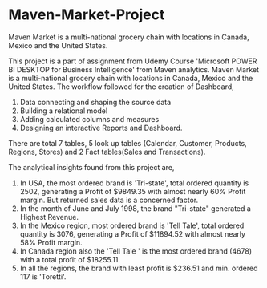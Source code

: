 # Maven-Market-Project
Maven Market is a multi-national grocery chain with locations in Canada, Mexico and the United States.


This project is a part of assignment from Udemy Course 'Microsoft POWER BI DESKTOP for Business Intelligence' from Maven analytics.  Maven Market is a multi-national grocery chain with locations in Canada, Mexico and the United States.
The workflow followed for the creation of Dashboard,
1. Data connecting and shaping the source data 
2. Building a relational model 
3. Adding calculated columns and measures
4. Designing an interactive Reports and Dashboard.

There are total 7 tables, 5 look up tables (Calendar, Customer, Products, Regions, Stores) and 
2 Fact tables(Sales and Transactions).

The analytical insights found from this project are,
1. In USA, the most ordered brand is 'Tri-state', total ordered quantity is 2502, generating a Profit of $9849.35 with almost nearly 60% Profit margin. But returned sales data is a concerned factor.
2. In the month of June and July 1998, the brand "Tri-state" generated a Highest Revenue.
3. In the Mexico region, most ordered brand is 'Tell Tale', total ordered quantity is 3076, generating a Profit of $11894.52 with almost nearly 58% Profit margin. 
4. In Canada region also the 'Tell Tale ' is the most ordered brand (4678) with a total profit of $18255.11.
5. In all the regions, the brand with least profit is $236.51 and min. ordered 117 is 'Toretti'.
